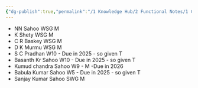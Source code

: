 ```yaml
---
{"dg-publish":true,"permalink":"/1 Knowledge Hub/2 Functional Notes/1 Career Notes/3 TSTPS Kaniha Technical Notes/TSTPS Digest/","noteIcon":""}
---
```


- NN Sahoo WSG M
- K Shety WSG M
- C R Baskey WSG M
- D K Murmu WSG M
- S C Pradhan W10 - Due in 2025 - so given T
- Basanth Kr Sahoo W10 - Due in 2025 - so given T
- Kumud chandra Sahoo W9 - M -Due in 2026
- Babula Kumar Sahoo W5 - Due in 2025 - so given T
- Sanjay Kumar Sahoo SWG M
